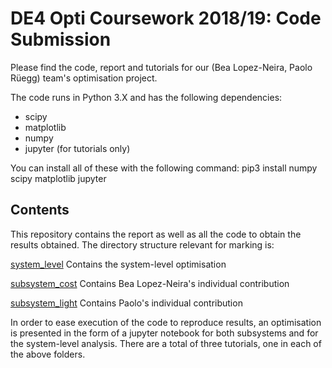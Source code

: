 DE4 Opti Coursework 2018/19: Code Submission
============

Please find the code, report and tutorials for our (Bea Lopez-Neira, Paolo Rüegg) team's optimisation project.

The code runs in Python 3.X and has the following dependencies:

* scipy
* matplotlib
* numpy
* jupyter (for tutorials only)

You can install all of these with the following command: pip3 install numpy scipy matplotlib jupyter

Contents
----------

This repository contains the report as well as all the code to obtain the results obtained. The directory structure relevant for marking is:

[system_level](https://github.com/pa17/opti/tree/master/system_level)     Contains the system-level optimisation

[subsystem_cost](https://github.com/pa17/opti/tree/master/subsystem_cost)    Contains Bea Lopez-Neira's individual contribution

[subsystem_light](https://github.com/pa17/opti/tree/master/subsystem_light)   Contains Paolo's individual contribution

In order to ease execution of the code to reproduce results, an optimisation is presented in the form of a jupyter notebook for both subsystems and for the system-level analysis. There are a total of three tutorials, one in each of the above folders.
